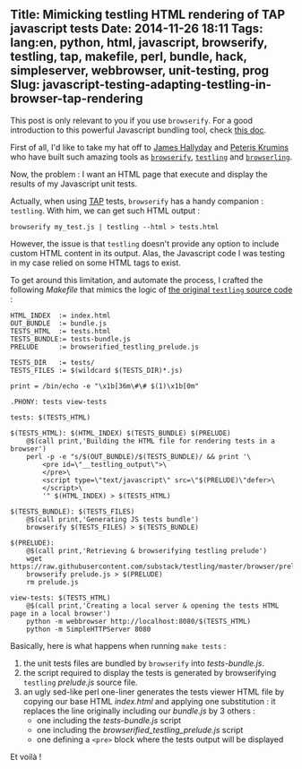 Title: Mimicking testling HTML rendering of TAP javascript tests
Date: 2014-11-26 18:11
Tags: lang:en, python, html, javascript, browserify, testling, tap, makefile, perl, bundle, hack, simpleserver, webbrowser, unit-testing, prog
Slug: javascript-testing-adapting-testling-in-browser-tap-rendering
---
This post is only relevant to you if you use `browserify`. For a good introduction to this powerful Javascript bundling tool, check [this doc](//github.com/substack/browserify-handbook).

First of all, I'd like to take my hat off to [James Hallyday](http://substack.net/code) and [Peteris Krumins](http://www.catonmat.net/blog/top-10-browserling-inventions/) who have built such amazing tools as [`browserify`](http://browserify.org), [`testling`](//www.testling.com) and [`browserling`](//www.browserling.com/).

Now, the problem : I want an HTML page that execute and display the results of my Javascript unit tests.

Actually, when using [TAP](//en.wikipedia.org/wiki/Test_Anything_Protocol) tests, `browserify` has a handy companion : `testling`. With him, we can get such HTML output :
```
browserify my_test.js | testling --html > tests.html
```

However, the issue is that `testling` doesn't provide any option to include custom HTML content in its output. Alas, the Javascript code I was testing in my case relied on some HTML tags to exist.

To get around this limitation, and automate the process, I crafted the following _Makefile_ that mimics the logic of [the original `testling` source code](//github.com/substack/testling/blob/master/bin/cmd.js#L307) :

```
HTML_INDEX  := index.html
OUT_BUNDLE  := bundle.js
TESTS_HTML  := tests.html
TESTS_BUNDLE:= tests-bundle.js
PRELUDE     := browserified_testling_prelude.js

TESTS_DIR   := tests/
TESTS_FILES := $(wildcard $(TESTS_DIR)*.js)

print = /bin/echo -e "\x1b[36m\#\# $(1)\x1b[0m"

.PHONY: tests view-tests

tests: $(TESTS_HTML)

$(TESTS_HTML): $(HTML_INDEX) $(TESTS_BUNDLE) $(PRELUDE)
    @$(call print,'Building the HTML file for rendering tests in a browser')
    perl -p -e "s/$(OUT_BUNDLE)/$(TESTS_BUNDLE)/ && print '\
        <pre id=\"__testling_output\">\
        </pre>\
        <script type=\"text/javascript\" src=\"$(PRELUDE)\"defer>\
        </script>\
        '" $(HTML_INDEX) > $(TESTS_HTML)

$(TESTS_BUNDLE): $(TESTS_FILES)
    @$(call print,'Generating JS tests bundle')
    browserify $(TESTS_FILES) > $(TESTS_BUNDLE)

$(PRELUDE):
    @$(call print,'Retrieving & browserifying testling prelude')
    wget https://raw.githubusercontent.com/substack/testling/master/browser/prelude.js
    browserify prelude.js > $(PRELUDE)
    rm prelude.js

view-tests: $(TESTS_HTML)
    @$(call print,'Creating a local server & opening the tests HTML page in a local browser')
    python -m webbrowser http://localhost:8080/$(TESTS_HTML)
    python -m SimpleHTTPServer 8080
```

Basically, here is what happens when running `make tests` :

1. the unit tests files are bundled by `browserify` into _tests-bundle.js_.
2. the script required to display the tests is generated by browserifying `testling` _prelude.js_ source file.
3. an ugly sed-like perl one-liner generates the tests viewer HTML file by copying our base HTML _index.html_ and applying one substitution : it replaces the line originally including our _bundle.js_ by 3 others :
    - one including the _tests-bundle.js_ script
    - one including the _browserified\_testling\_prelude.js_ script
    - one defining a `<pre>` block where the tests output will be displayed

Et voilà !
